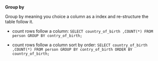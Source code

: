 **Group by**

Group by meaning you choice a column as a index and re-structure the table follow it.

- count rows follow a column: `SELECT country_of_birth ,COUNT(*) FROM person GROUP BY contry_of_birth;`

- count rows follow a column sort by order: `SELECT country_of_birth ,COUNT(*) FROM person GROUP BY contry_of_birth ORDER BY country_of_birth;`